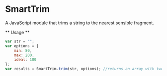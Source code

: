SmartTrim
=========

A JavaScript module that trims a string to the nearest sensible fragment. 

** Usage **

```javascript
var str = "";
var options = {
    min: 80,
    max: 200,
    ideal: 100
};
var results = SmartTrim.trim(str, options); //returns an array with two values, first being the trimmed snippet, second being any remainder of the orignal string.
```